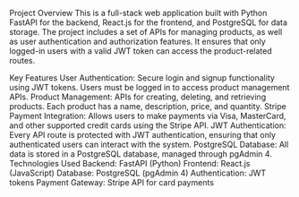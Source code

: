 Project Overview
This is a full-stack web application built with Python FastAPI for the backend, React.js for the frontend, and PostgreSQL for data storage. The project includes a set of APIs for managing products, as well as user authentication and authorization features. It ensures that only logged-in users with a valid JWT token can access the product-related routes.

Key Features
User Authentication: Secure login and signup functionality using JWT tokens. Users must be logged in to access product management APIs.
Product Management: APIs for creating, deleting, and retrieving products. Each product has a name, description, price, and quantity.
Stripe Payment Integration: Allows users to make payments via Visa, MasterCard, and other supported credit cards using the Stripe API.
JWT Authentication: Every API route is protected with JWT authentication, ensuring that only authenticated users can interact with the system.
PostgreSQL Database: All data is stored in a PostgreSQL database, managed through pgAdmin 4.
Technologies Used
Backend: FastAPI (Python)
Frontend: React.js (JavaScript)
Database: PostgreSQL (pgAdmin 4)
Authentication: JWT tokens
Payment Gateway: Stripe API for card payments

